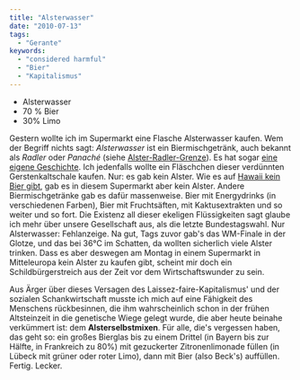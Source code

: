 ```yaml
---
title: "Alsterwasser"
date: "2010-07-13"
tags:
  - "Gerante"
keywords:
  - "considered harmful"
  - "Bier"
  - "Kapitalismus"
---
```


- Alsterwasser
- 70 % Bier
- 30% Limo

Gestern wollte ich im Supermarkt eine Flasche Alsterwasser kaufen. Wem der Begriff nichts sagt: _Alsterwasser_ ist ein Biermischgetränk, auch bekannt als _Radler_ oder _Panaché_ (siehe [Alster-Radler-Grenze](http://www.zumsel.de/alster_radler/pics/karte_kl.jpg)). Es hat sogar [eine eigene Geschichte](http://www.bierundwir.de/sorten/radler.htm). Ich jedenfalls wollte ein Fläschchen dieser verdünnten Gerstenkaltschale kaufen. Nur: es gab kein Alster. Wie es auf [Hawaii kein Bier gibt](http://www.youtube.com/v/pfKQoDBdim0), gab es in diesem Supermarkt aber kein Alster. Andere Biermischgetränke gab es dafür massenweise. Bier mit Energydrinks (in verschiedenen Farben), Bier mit Fruchtsäften, mit Kaktusextrakten und so weiter und so fort. Die Existenz all dieser ekeligen Flüssigkeiten sagt glaube ich mehr über unsere Gesellschaft aus, als die letzte Bundestagswahl. Nur Alsterwasser: Fehlanzeige. Na gut, Tags zuvor gab's das WM-Finale in der Glotze, und das bei 36°C im Schatten, da wollten sicherlich viele Alster trinken. Dass es aber deswegen am Montag in einem Supermarkt in Mitteleuropa kein Alster zu kaufen gibt, scheint mir doch ein Schildbürgerstreich aus der Zeit vor dem Wirtschaftswunder zu sein.

Aus Ärger über dieses Versagen des Laissez-faire-Kapitalismus' und der sozialen Schankwirtschaft musste ich mich auf eine Fähigkeit des Menschens rückbesinnen, die ihm wahrscheinlich schon in der frühen Altsteinzeit in die genetische Wiege gelegt wurde, die aber heute beinahe verkümmert ist: dem **Alsterselbstmixen**. Für alle, die's vergessen haben, das geht so: ein großes Bierglas bis zu einem Drittel (in Bayern bis zur Hälfte, in Frankreich zu 80%) mit gezuckerter Zitronenlimonade füllen (in Lübeck mit grüner oder roter Limo), dann mit Bier (also Beck's) auffüllen. Fertig. Lecker.
